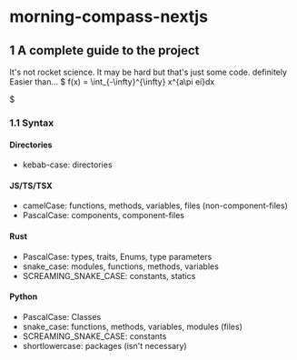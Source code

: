 # morning-compass-nextjs

## 1 A complete guide to the project

It's not rocket science. It may be hard but that's just some code.
definitely Easier than...
$
f(x) = \int_{-\infty}^{\infty}
        x^{a\pi ei}dx

$

### 1.1 Syntax

#### Directories

- kebab-case: directories

#### JS/TS/TSX

- camelCase: functions, methods, variables, files (non-component-files)
- PascalCase: components, component-files

#### Rust

- PascalCase: types, traits, Enums, type parameters
- snake_case: modules, functions, methods, variables
- SCREAMING_SNAKE_CASE: constants, statics

#### Python

- PascalCase: Classes
- snake_case: functions, methods, variables, modules (files)
- SCREAMING_SNAKE_CASE: constants
- shortlowercase: packages (isn't necessary)
